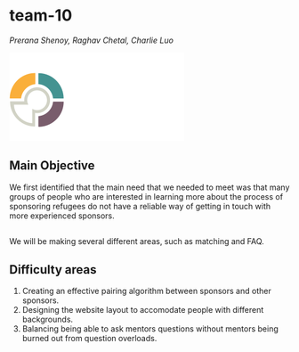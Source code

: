 # team-10
<i> Prerana Shenoy, Raghav Chetal, Charlie Luo </i>

<img src = "/team10/static/images/refugeehub.jpg"></img>
## Main Objective

We first identified that the main need that we needed to meet was that many groups of people who are interested in learning more about the process of sponsoring refugees do not have a reliable way of getting in touch with more experienced sponsors.

## 
We will be making several different areas, such as matching and FAQ.

## Difficulty areas
1. Creating an effective pairing algorithm between sponsors and other sponsors.
2. Designing the website layout to accomodate people with different backgrounds.
3. Balancing being able to ask mentors questions without mentors being burned out from question overloads.
